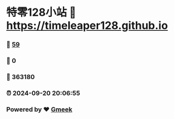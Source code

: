 # 特零128小站 :link: https://timeleaper128.github.io 
### :page_facing_up: [59](https://timeleaper128.github.io/tag.html) 
### :speech_balloon: 0 
### :hibiscus: 363180 
### :alarm_clock: 2024-09-20 20:06:55 
### Powered by :heart: [Gmeek](https://github.com/Meekdai/Gmeek)
